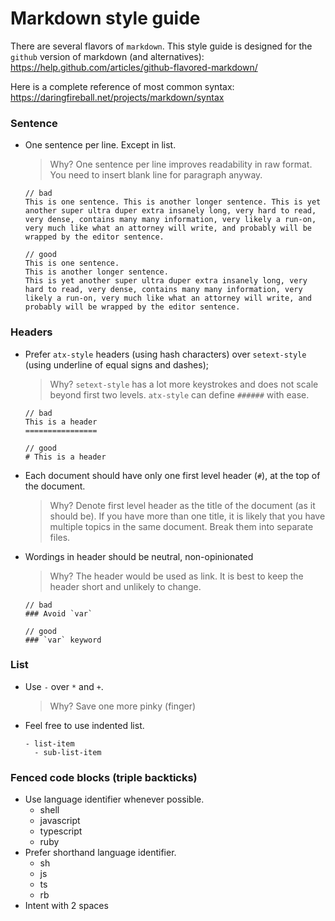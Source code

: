 # Markdown style guide
There are several flavors of `markdown`.
This style guide is designed for the `github` version of markdown (and alternatives):
https://help.github.com/articles/github-flavored-markdown/

Here is a complete reference of most common syntax:
https://daringfireball.net/projects/markdown/syntax

### Sentence
- One sentence per line. Except in list.

  > Why? One sentence per line improves readability in raw format.
  > You need to insert blank line for paragraph anyway.

  ```
  // bad
  This is one sentence. This is another longer sentence. This is yet another super ultra duper extra insanely long, very hard to read, very dense, contains many many information, very likely a run-on, very much like what an attorney will write, and probably will be wrapped by the editor sentence.

  // good
  This is one sentence.
  This is another longer sentence.
  This is yet another super ultra duper extra insanely long, very hard to read, very dense, contains many many information, very likely a run-on, very much like what an attorney will write, and probably will be wrapped by the editor sentence.
  ```

### Headers
- Prefer `atx-style` headers (using hash characters) over `setext-style` (using underline of equal signs and dashes);

  > Why? `setext-style` has a lot more keystrokes and does not scale beyond first two levels.
  > `atx-style` can define `######` with ease.

  ```
  // bad
  This is a header
  ================

  // good
  # This is a header
  ```

- Each document should have only one first level header (`#`), at the top of the document.

  > Why? Denote first level header as the title of the document (as it should be).
  > If you have more than one title, it is likely that you have multiple topics in the same document.
  > Break them into separate files.

- Wordings in header should be neutral, non-opinionated

  > Why? The header would be used as link.
  > It is best to keep the header short and unlikely to change.

  ```
  // bad
  ### Avoid `var`
  
  // good
  ### `var` keyword
  ```

### List
- Use `-` over `*` and `+`.

  > Why? Save one more pinky (finger)

- Feel free to use indented list.

  ```
  - list-item
    - sub-list-item
  ```

### Fenced code blocks (triple backticks)
- Use language identifier whenever possible.
  - shell
  - javascript
  - typescript
  - ruby
- Prefer shorthand language identifier.
  - sh
  - js
  - ts
  - rb
- Intent with 2 spaces
